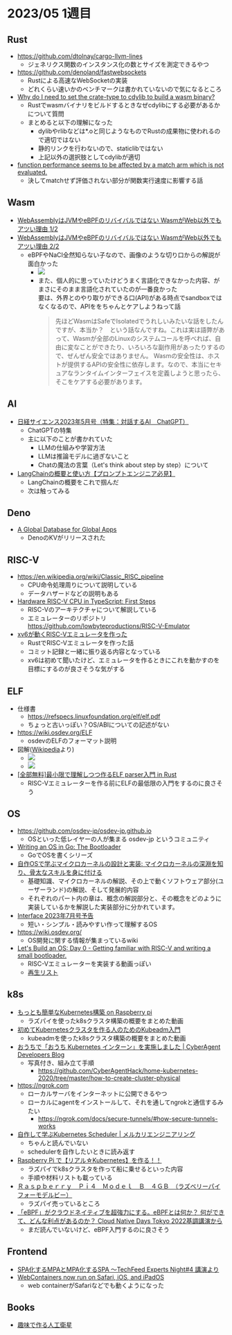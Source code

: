 # 2023/05 1週目

## Rust
- https://github.com/dtolnay/cargo-llvm-lines
  - ジェネリクス関数のインスタンス化の数とサイズを測定できるやつ
- https://github.com/denoland/fastwebsockets
  - Rustによる高速なWebSocketの実装
  - どれくらい速いかのベンチマークは書かれていないので気になるところ
- [Why do I need to set the crate-type to cdylib to build a wasm binary?](https://users.rust-lang.org/t/why-do-i-need-to-set-the-crate-type-to-cdylib-to-build-a-wasm-binary/93247)
  - Rustでwasmバイナリをビルドするときなぜcdylibにする必要があるかについて質問
  - まとめると以下の理解になった
    - dylibやrlibなどは*.oと同じようなものでRustの成果物に使われるので適切ではない
    - 静的リンクを行わないので、staticlibではない
    - 上記以外の選択肢としてcdylibが適切
- [function performance seems to be affected by a match arm which is not evaluated.](https://github.com/rust-lang/rust/issues/110764)
  - 決してmatchせず評価されない部分が関数実行速度に影響する話

## Wasm
- [WebAssemblyはJVMやeBPFのリバイバルではない WasmがWeb以外でもアツい理由 1/2](https://logmi.jp/tech/articles/324956)
- [WebAssemblyはJVMやeBPFのリバイバルではない WasmがWeb以外でもアツい理由 2/2](https://logmi.jp/tech/articles/324997)
  - eBPFやNaCI全然知らない子なので、画像のような切り口からの解説が面白かった
    - ![](https://img.logmi.jp/article_images/3HstrioktMVC8mdGDiNmDa.png)
    - また、個人的に思っていたけどうまく言語化できなかった内容、がまさにそのまま言語化されていたのが一番良かった  
      要は、外界とのやり取りができる口(API)がある時点でsandboxではなくなるので、APIををちゃんとケアしようねって話
      > 先ほどWasmはSafeでIsolatedでうれしいみたいな話をしたんですが、本当か？　という話なんですね。これは実は語弊があって、Wasmが全部のLinuxのシステムコールを呼べれば、自由に変なことができたり、いろいろな副作用があったりするので、ぜんぜん安全ではありません。
      > Wasmの安全性は、ホストが提供するAPIの安全性に依存します。なので、本当にセキュアなランタイムインターフェイスを定義しようと思ったら、そこをケアする必要があります。

## AI
- [日経サイエンス2023年5月号（特集：対話するAI　ChatGPT）](https://www.amazon.co.jp/dp/B0BXQ2HMQ5)
  - ChatGPTの特集
  - 主に以下のことが書かれていた
    - LLMの仕組みや学習方法
    - LLMは推論モデルに過ぎないこと
    - Chatの魔法の言葉（Let's think about step by step）について
- [LangChainの概要と使い方【プロンプトエンジニア必見】](https://www.youtube.com/watch?v=xGOfUA5MkuY)
  - LangChainの概要をこれで掴んだ
  - 次は触ってみる

## Deno
- [A Global Database for Global Apps](https://deno.com/kv)
  - DenoのKVがリリースされた

## RISC-V
- https://en.wikipedia.org/wiki/Classic_RISC_pipeline
  - CPU命令処理周りについて説明している
  - データハザードなどの説明もある
- [Hardware RISC-V CPU in TypeScript: First Steps](https://www.youtube.com/watch?v=Vat4p2idDOA)
  - RISC-Vのアーキテクチャについて解説している
  - エミュレーターのリポジトリ https://github.com/lowbyteproductions/RISC-V-Emulator 
- [xv6が動くRISC-Vエミュレータを作った](https://d0iasm.github.io/blog/risc-v/2020/04/02/xv6-on-my-riscv-emulator.html)
  - RustでRISC-Vエミュレータを作った話
  - コミット記録と一緒に振り返る内容となっている
  - xv6は初めて聞いたけど、エミュレータを作るときにこれを動かすのを目標にするのが良さそうな気がする

## ELF
- 仕様書
  - https://refspecs.linuxfoundation.org/elf/elf.pdf
  - ちょっと古いっぽい？OS/ABIについての記述がない
- https://wiki.osdev.org/ELF
  - osdevのELFのフォーマット説明
- 図解([Wikipedia](https://en.wikipedia.org/wiki/Executable_and_Linkable_Format)より)
  - ![](/assets/img/ELF_Executable_and_Linkable_Format_diagram_by_Ange_Albertini.png)
  - ![](/assets/img/Elf-layout.png)
- [[全部無料]最小限で理解しつつ作るELF parser入門 in Rust](https://zenn.dev/drumato/books/afc3e00a4c7f1d)
  - RISC-Vエミュレーターを作る前にELFの最低限の入門をするのに良さそう

## OS
- https://github.com/osdev-jp/osdev-jp.github.io
  - OSといった低レイヤーの人が集まる osdev-jp というコミュニティ
- [Writing an OS in Go: The Bootloader](https://totallygamerjet.hashnode.dev/writing-an-os-in-go-the-bootloader)
  - GoでOSを書くシリーズ
- [自作OSで学ぶマイクロカーネルの設計と実装: マイクロカーネルの深淵を知り、骨太なスキルを身に付ける](https://www.amazon.co.jp/dp/4798068713)
  - 基礎知識、マイクロカーネルの解説、その上で動くソフトウェア部分(ユーザーランド)の解説、そして発展的内容
  - それぞれのパート内の章は、概念の解説部分と、その概念をどのように実装しているかを解説した実装部分に分かれています。
- [Interface 2023年7月号予告](https://interface.cqpub.co.jp/magazine/202307/)
  - 短い・シンプル・読みやすい作って理解するOS
- https://wiki.osdev.org/
  - OS開発に関する情報が集まっているwiki
- [Let's Build an OS: Day 0 - Getting familiar with RISC-V and writing a small bootloader.](https://www.youtube.com/watch?v=s_4tFz52jbc)
  - RISC-Vエミュレーターを実装する動画っぽい
  - [再生リスト](https://www.youtube.com/playlist?list=PLvPRqTZ5Cxw5uxJ0_VKOUc0t5b6_IpBNS)

## k8s
- [もっとも簡単なKubernetes構築 on Raspberry pi](https://www.youtube.com/watch?v=Js1JfT376x4) 
  - ラズパイを使ったk8sクラスタ構築の概要をまとめた動画
- [初めてKubernetesクラスタを作る人のためのKubeadm入門 ](https://www.youtube.com/watch?v=dlbM4riDpSM)
  - kubeadmを使ったk8sクラスタ構築の概要をまとめた動画
- [おうちで「おうち Kubernetes インターン」を実施しました | CyberAgent Developers Blog](https://developers.cyberagent.co.jp/blog/archives/27443/)
  - 写真付き、組み立て手順
    - https://github.com/CyberAgentHack/home-kubernetes-2020/tree/master/how-to-create-cluster-physical
- https://ngrok.com
  - ローカルサーバをインターネットに公開できるやつ
  - ローカルにagentをインストールして、それを通してngrokと通信するみたい
    - https://ngrok.com/docs/secure-tunnels/#how-secure-tunnels-works
- [自作して学ぶKubernetes Scheduler | メルカリエンジニアリング](https://engineering.mercari.com/blog/entry/20211220-create-your-kube-scheduler/)
  - ちゃんと読んでいない
  - schedulerを自作したいときに読み返す
- [Raspberry Pi で【リアル☆Kubernetes】を作る！！](https://zenn.dev/ie4/articles/8e6a5ae9ac1250)
  - ラズパイでk8sクラスタを作って船に乗せるといった内容
  - 手順や材料リストも載っている
- [Ｒａｓｐｂｅｒｒｙ　Ｐｉ４　Ｍｏｄｅｌ　Ｂ　４ＧＢ　（ラズベリーパイフォーモデルビー）](https://akizukidenshi.com/catalog/g/gM-14778)
  - ラズパイ売っているところ
- [「eBPF」がクラウドネイティブを超強力にする。eBPFとは何か？ 何ができて、どんな利点があるのか？ Cloud Native Days Tokyo 2022基調講演から](https://www.publickey1.jp/blog/23/ebpfebpf_cloud_native_days_tokyo_2022.html)
    - まだ読んでいないけど、eBPF入門するのに良さそう

## Frontend
- [SPA化するMPAとMPA化するSPA ～TechFeed Experts Night#4 講演より](https://gihyo.jp/article/2022/11/tfen001-mpa_spa)
- [WebContainers now run on Safari, iOS, and iPadOS](https://blog.stackblitz.com/posts/webcontainers-are-now-supported-on-safari/)
  - web containerがSafariなどでも動くようになった

## Books
- [趣味で作る人工衛星](https://www.ohmsha.co.jp/book/9784274230387/)
